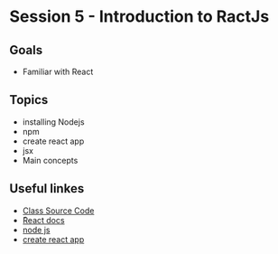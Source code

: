 # Session 5 - Introduction to RactJs
## Goals
* Familiar with React

## Topics
  * installing Nodejs
  * npm
  * create react app
  * jsx
  * Main concepts


## Useful linkes
- [Class Source Code](https://github.com/zahrakbri/react-class/blob/Session-5/)
- [ًReact docs](https://reactjs.org/docs/getting-started.html)
- [node js](https://nodejs.org/en/)
- [create react app](https://reactjs.org/docs/create-a-new-react-app.html)

